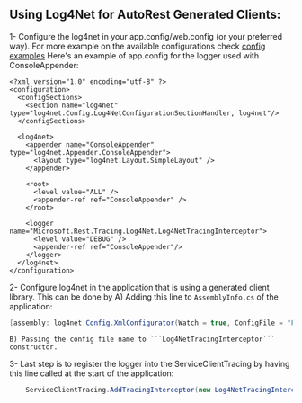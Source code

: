 Using Log4Net for AutoRest Generated Clients:
---------------------------------------------
1- Configure the log4net in your app.config/web.config (or your preferred way).
   For more example on the available configurations check [config examples](http://logging.apache.org/log4net/release/config-examples.html)
   Here's an example of app.config for the logger used with ConsoleAppender:


	<?xml version="1.0" encoding="utf-8" ?>
	<configuration>
	  <configSections>
	    <section name="log4net" type="log4net.Config.Log4NetConfigurationSectionHandler, log4net"/>
	  </configSections>
	
	  <log4net>
	    <appender name="ConsoleAppender" type="log4net.Appender.ConsoleAppender">
	      <layout type="log4net.Layout.SimpleLayout" />
	    </appender>
	
	    <root>
	      <level value="ALL" />
	      <appender-ref ref="ConsoleAppender" />
	    </root>
	
	    <logger name="Microsoft.Rest.Tracing.Log4Net.Log4NetTracingInterceptor">
	      <level value="DEBUG" />
	      <appender-ref ref="ConsoleAppender"/>
	    </logger>
	  </log4net>
	</configuration>

2- Configure log4net in the application that is using a generated client library. This can be done by
	A) Adding this line to ```AssemblyInfo.cs``` of the application:
```csharp 
[assembly: log4net.Config.XmlConfigurator(Watch = true, ConfigFile = "FileName.ext")]
```
	B) Passing the config file name to ```Log4NetTracingInterceptor``` constructor.

3- Last step is to register the logger into the ServiceClientTracing by having this line called at the start of the application:
```csharp
	ServiceClientTracing.AddTracingInterceptor(new Log4NetTracingInterceptor());
```
